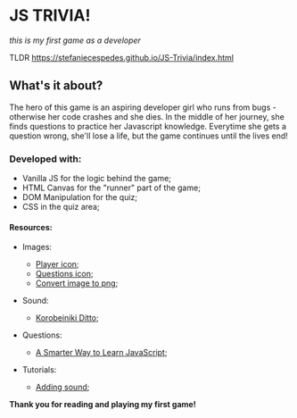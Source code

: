 # JS TRIVIA!

_this is my first game as a developer_
  
TLDR
https://stefaniecespedes.github.io/JS-Trivia/index.html

## What's it about?

The hero of this game is an aspiring developer girl who runs from bugs - otherwise her code crashes and she dies. In the middle of her journey, she finds questions to practice her Javascript knowledge. Everytime she gets a question wrong, she'll lose a life, but the game continues until the lives end!

### Developed with:

* Vanilla JS for the logic behind the game;
* HTML Canvas for the "runner" part of the game;
* DOM Manipulation for the quiz;
* CSS in the quiz area;

#### Resources:

* Images:
  - [Player icon](https://emojis.wiki/emoji-pics/apple/woman-technologist-apple.png);
  - [Questions icon](https://www.google.com/imgres?imgurl=https%3A%2F%2Fpng.pngtree.com%2Felement_origin_min_pic%2F17%2F03%2F19%2F8edd0769029661284bd746518b233e48.jpg&imgrefurl=https%3A%2F%2Fpt.pngtree.com%2Ffreepng%2Fearth-question-mark_2976256.html&docid=dce2wwH3T6KMUM&tbnid=Bs50hqmBfcanDM%3A&vet=10ahUKEwjb_fyi3YTjAhWlHrkGHRe3CF4QMwizAShUMFQ..i&w=650&h=651&bih=689&biw=1440&q=question%20mark%20png%20game&ved=0ahUKEwjb_fyi3YTjAhWlHrkGHRe3CF4QMwizAShUMFQ&iact=mrc&uact=8);
  - [Convert image to png](https://onlinepngtools.com/create-transparent-png);

* Sound:
  - [Korobeiniki Ditto](http://dig.ccmixter.org/files/Coruscate/44904);

* Questions:
  - [A Smarter Way to Learn JavaScript](http://www.asmarterwaytolearn.com/js/index-of-exercises.html);

* Tutorials:
  - [Adding sound](https://www.w3schools.com/graphics/game_sound.asp);
  
**Thank you for reading and playing my first game!**
